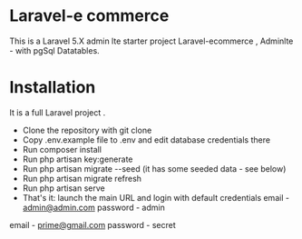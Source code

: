 # Laravel-e commerce 
This is a Laravel 5.X admin lte starter project
 Laravel-ecommerce , Adminlte - with pgSql Datatables.

# Installation
It is a full Laravel project .

* Clone the repository with git clone
* Copy .env.example file to .env and edit database credentials there
* Run composer install
* Run php artisan key:generate
* Run php artisan migrate --seed (it has some seeded data - see below)
* Run php artisan migrate refresh
* Run php artisan serve
* That's it: launch the main URL and login with default credentials 
email - admin@admin.com
password - admin

email - prime@gmail.com 
password - secret

